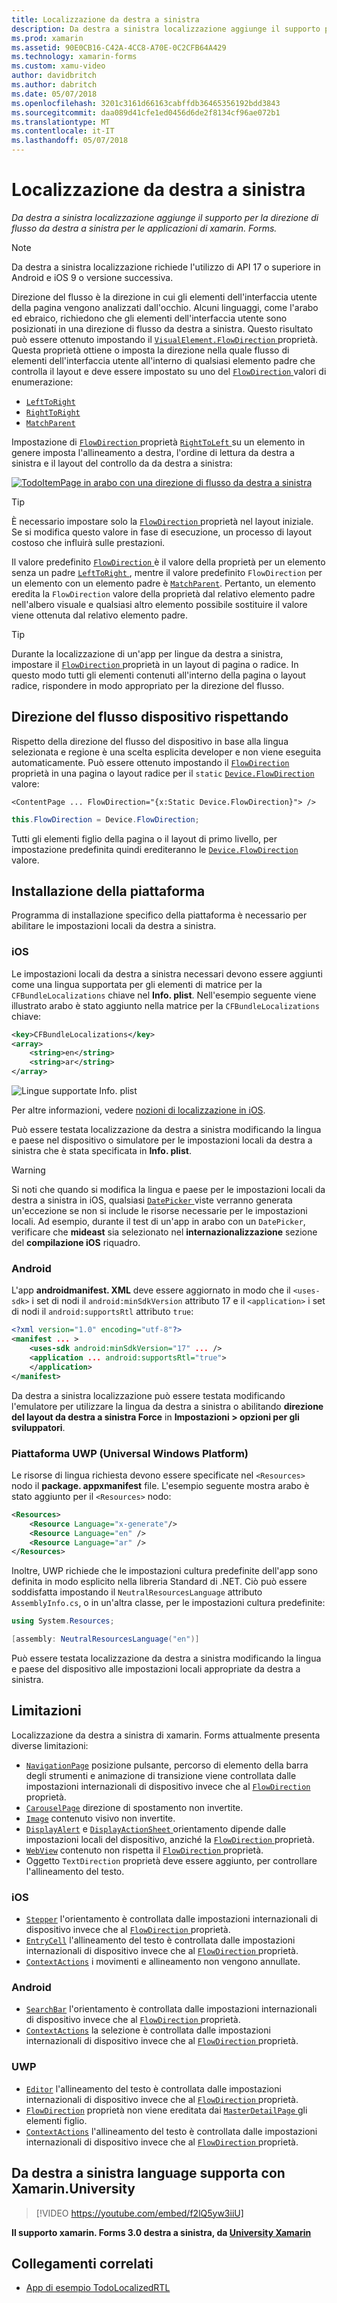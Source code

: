 ```yaml
---
title: Localizzazione da destra a sinistra
description: Da destra a sinistra localizzazione aggiunge il supporto per la direzione di flusso da destra a sinistra per le applicazioni di xamarin. Forms.
ms.prod: xamarin
ms.assetid: 90E0CB16-C42A-4CC8-A70E-0C2CFB64A429
ms.technology: xamarin-forms
ms.custom: xamu-video
author: davidbritch
ms.author: dabritch
ms.date: 05/07/2018
ms.openlocfilehash: 3201c3161d66163cabffdb36465356192bdd3843
ms.sourcegitcommit: daa089d41cfe1ed0456d6de2f8134cf96ae072b1
ms.translationtype: MT
ms.contentlocale: it-IT
ms.lasthandoff: 05/07/2018
---
```

# <a name="right-to-left-localization"></a>Localizzazione da destra a sinistra

_Da destra a sinistra localizzazione aggiunge il supporto per la direzione di flusso da destra a sinistra per le applicazioni di xamarin. Forms._

> [!NOTE]
> Da destra a sinistra localizzazione richiede l'utilizzo di API 17 o superiore in Android e iOS 9 o versione successiva.

Direzione del flusso è la direzione in cui gli elementi dell'interfaccia utente della pagina vengono analizzati dall'occhio. Alcuni linguaggi, come l'arabo ed ebraico, richiedono che gli elementi dell'interfaccia utente sono posizionati in una direzione di flusso da destra a sinistra. Questo risultato può essere ottenuto impostando il [ `VisualElement.FlowDirection` ](xref:Xamarin.Forms.VisualElement.FlowDirection) proprietà. Questa proprietà ottiene o imposta la direzione nella quale flusso di elementi dell'interfaccia utente all'interno di qualsiasi elemento padre che controlla il layout e deve essere impostato su uno del [ `FlowDirection` ](xref:Xamarin.Forms.FlowDirection) valori di enumerazione:

- [`LeftToRight`](xref:Xamarin.Forms.FlowDirection.LeftToRight)
- [`RightToRight`](xref:Xamarin.Forms.FlowDirection.RightToLeft)
- [`MatchParent`](xref:Xamarin.Forms.FlowDirection.MatchParent)

Impostazione di [ `FlowDirection` ](xref:Xamarin.Forms.VisualElement.FlowDirection) proprietà [ `RightToLeft` ](xref:Xamarin.Forms.FlowDirection.RightToLeft) su un elemento in genere imposta l'allineamento a destra, l'ordine di lettura da destra a sinistra e il layout del controllo da da destra a sinistra:

[![TodoItemPage in arabo con una direzione di flusso da destra a sinistra](rtl-images/TodoItemPage-Arabic.png "TodoItemPage in arabo con una direzione di flusso da destra a sinistra")](rtl-images/TodoItemPage-Arabic-Large.png#lightbox "TodoItemPage in arabo con una direzione di flusso da destra a sinistra")

> [!TIP]
> È necessario impostare solo la [ `FlowDirection` ](xref:Xamarin.Forms.VisualElement.FlowDirection) proprietà nel layout iniziale. Se si modifica questo valore in fase di esecuzione, un processo di layout costoso che influirà sulle prestazioni.

Il valore predefinito [ `FlowDirection` ](xref:Xamarin.Forms.VisualElement.FlowDirection) è il valore della proprietà per un elemento senza un padre [ `LeftToRight` ](xref:Xamarin.Forms.FlowDirection.LeftToRight), mentre il valore predefinito `FlowDirection` per un elemento con un elemento padre è [ `MatchParent`](xref:Xamarin.Forms.FlowDirection.MatchParent). Pertanto, un elemento eredita la `FlowDirection` valore della proprietà dal relativo elemento padre nell'albero visuale e qualsiasi altro elemento possibile sostituire il valore viene ottenuta dal relativo elemento padre.

> [!TIP]
> Durante la localizzazione di un'app per lingue da destra a sinistra, impostare il [ `FlowDirection` ](xref:Xamarin.Forms.VisualElement.FlowDirection) proprietà in un layout di pagina o radice. In questo modo tutti gli elementi contenuti all'interno della pagina o layout radice, rispondere in modo appropriato per la direzione del flusso.

## <a name="respecting-device-flow-direction"></a>Direzione del flusso dispositivo rispettando

Rispetto della direzione del flusso del dispositivo in base alla lingua selezionata e regione è una scelta esplicita developer e non viene eseguita automaticamente. Può essere ottenuto impostando il [ `FlowDirection` ](xref:Xamarin.Forms.VisualElement.FlowDirection) proprietà in una pagina o layout radice per il `static` [ `Device.FlowDirection` ](xref:Xamarin.Forms.Device.FlowDirection) valore:

```xaml
<ContentPage ... FlowDirection="{x:Static Device.FlowDirection}"> />
```

```csharp
this.FlowDirection = Device.FlowDirection;
```

Tutti gli elementi figlio della pagina o il layout di primo livello, per impostazione predefinita quindi erediteranno le [ `Device.FlowDirection` ](xref:Xamarin.Forms.Device.FlowDirection) valore.

## <a name="platform-setup"></a>Installazione della piattaforma

Programma di installazione specifico della piattaforma è necessario per abilitare le impostazioni locali da destra a sinistra.

### <a name="ios"></a>iOS

Le impostazioni locali da destra a sinistra necessari devono essere aggiunti come una lingua supportata per gli elementi di matrice per la `CFBundleLocalizations` chiave nel **Info. plist**. Nell'esempio seguente viene illustrato arabo è stato aggiunto nella matrice per la `CFBundleLocalizations` chiave:

```xml
<key>CFBundleLocalizations</key>
<array>
    <string>en</string>
    <string>ar</string>
</array>
```

![Lingue supportate Info. plist](rtl-images/ios-locales.png "Info. plist le lingue supportate")

Per altre informazioni, vedere [nozioni di localizzazione in iOS](https://docs.microsoft.com/en-gb/xamarin/ios/app-fundamentals/localization/#localization-basics-in-ios).

Può essere testata localizzazione da destra a sinistra modificando la lingua e paese nel dispositivo o simulatore per le impostazioni locali da destra a sinistra che è stata specificata in **Info. plist**.

> [!WARNING]
> Si noti che quando si modifica la lingua e paese per le impostazioni locali da destra a sinistra in iOS, qualsiasi [ `DatePicker` ](xref:Xamarin.Forms.DatePicker) viste verranno generata un'eccezione se non si include le risorse necessarie per le impostazioni locali. Ad esempio, durante il test di un'app in arabo con un `DatePicker`, verificare che **mideast** sia selezionato nel **internazionalizzazione** sezione del **compilazione iOS** riquadro.

### <a name="android"></a>Android

L'app **androidmanifest. XML** deve essere aggiornato in modo che il `<uses-sdk>` i set di nodi il `android:minSdkVersion` attributo 17 e il `<application>` i set di nodi il `android:supportsRtl` attributo `true`:

```xml
<?xml version="1.0" encoding="utf-8"?>
<manifest ... >
    <uses-sdk android:minSdkVersion="17" ... />
    <application ... android:supportsRtl="true">
    </application>
</manifest>
```

Da destra a sinistra localizzazione può essere testata modificando l'emulatore per utilizzare la lingua da destra a sinistra o abilitando **direzione del layout da destra a sinistra Force** in **Impostazioni > opzioni per gli sviluppatori**.

### <a name="universal-windows-platform-uwp"></a>Piattaforma UWP (Universal Windows Platform)

Le risorse di lingua richiesta devono essere specificate nel `<Resources>` nodo il **package. appxmanifest** file. L'esempio seguente mostra arabo è stato aggiunto per il `<Resources>` nodo:

```xml
<Resources>
    <Resource Language="x-generate"/>
    <Resource Language="en" />
    <Resource Language="ar" />
</Resources>
```

Inoltre, UWP richiede che le impostazioni cultura predefinite dell'app sono definita in modo esplicito nella libreria Standard di .NET. Ciò può essere soddisfatta impostando il `NeutralResourcesLanguage` attributo `AssemblyInfo.cs`, o in un'altra classe, per le impostazioni cultura predefinite:

```csharp
using System.Resources;

[assembly: NeutralResourcesLanguage("en")]
```

Può essere testata localizzazione da destra a sinistra modificando la lingua e paese del dispositivo alle impostazioni locali appropriate da destra a sinistra.

## <a name="limitations"></a>Limitazioni

Localizzazione da destra a sinistra di xamarin. Forms attualmente presenta diverse limitazioni:

- [`NavigationPage`](xref:Xamarin.Forms.NavigationPage) posizione pulsante, percorso di elemento della barra degli strumenti e animazione di transizione viene controllata dalle impostazioni internazionali di dispositivo invece che al [ `FlowDirection` ](xref:Xamarin.Forms.VisualElement.FlowDirection) proprietà.
- [`CarouselPage`](xref:Xamarin.Forms.CarouselPage) direzione di spostamento non invertite.
- [`Image`](xref:Xamarin.Forms.Image) contenuto visivo non invertite.
- [`DisplayAlert`](https://developer.xamarin.com/api/member/Xamarin.Forms.Page.DisplayAlert/p/System.String/System.String/System.String/) e [ `DisplayActionSheet` ](https://developer.xamarin.com/api/member/Xamarin.Forms.Page.DisplayActionSheet/p/System.String/System.String/System.String/System.String[]/) orientamento dipende dalle impostazioni locali del dispositivo, anziché la [ `FlowDirection` ](xref:Xamarin.Forms.VisualElement.FlowDirection) proprietà.
- [`WebView`](xref:Xamarin.Forms.WebView) contenuto non rispetta il [ `FlowDirection` ](xref:Xamarin.Forms.VisualElement.FlowDirection) proprietà.
- Oggetto `TextDirection` proprietà deve essere aggiunto, per controllare l'allineamento del testo.

### <a name="ios"></a>iOS

- [`Stepper`](xref:Xamarin.Forms.Stepper) l'orientamento è controllata dalle impostazioni internazionali di dispositivo invece che al [ `FlowDirection` ](xref:Xamarin.Forms.VisualElement.FlowDirection) proprietà.
- [`EntryCell`](xref:Xamarin.Forms.EntryCell) l'allineamento del testo è controllata dalle impostazioni internazionali di dispositivo invece che al [ `FlowDirection` ](xref:Xamarin.Forms.VisualElement.FlowDirection) proprietà.
- [`ContextActions`](xref:Xamarin.Forms.Cell.ContextActions) i movimenti e allineamento non vengono annullate.

### <a name="android"></a>Android

- [`SearchBar`](xref:Xamarin.Forms.SearchBar) l'orientamento è controllata dalle impostazioni internazionali di dispositivo invece che al [ `FlowDirection` ](xref:Xamarin.Forms.VisualElement.FlowDirection) proprietà.
- [`ContextActions`](xref:Xamarin.Forms.Cell.ContextActions) la selezione è controllata dalle impostazioni internazionali di dispositivo invece che al [ `FlowDirection` ](xref:Xamarin.Forms.VisualElement.FlowDirection) proprietà.

### <a name="uwp"></a>UWP

- [`Editor`](xref:Xamarin.Forms.Editor) l'allineamento del testo è controllata dalle impostazioni internazionali di dispositivo invece che al [ `FlowDirection` ](xref:Xamarin.Forms.VisualElement.FlowDirection) proprietà.
- [`FlowDirection`](xref:Xamarin.Forms.VisualElement.FlowDirection) proprietà non viene ereditata dai [ `MasterDetailPage` ](xref:Xamarin.Forms.MasterDetailPage) gli elementi figlio.
- [`ContextActions`](xref:Xamarin.Forms.Cell.ContextActions) l'allineamento del testo è controllata dalle impostazioni internazionali di dispositivo invece che al [ `FlowDirection` ](xref:Xamarin.Forms.VisualElement.FlowDirection) proprietà.

## <a name="right-to-left-language-support-with-xamarinuniversity"></a>Da destra a sinistra language supporta con Xamarin.University

> [!VIDEO https://youtube.com/embed/f2lQ5yw3iiU]

**Il supporto xamarin. Forms 3.0 destra a sinistra, da [University Xamarin](https://university.xamarin.com/)**

## <a name="related-links"></a>Collegamenti correlati

- [App di esempio TodoLocalizedRTL](https://developer.xamarin.com/samples/xamarin-forms/TodoLocalizedRTL/)
